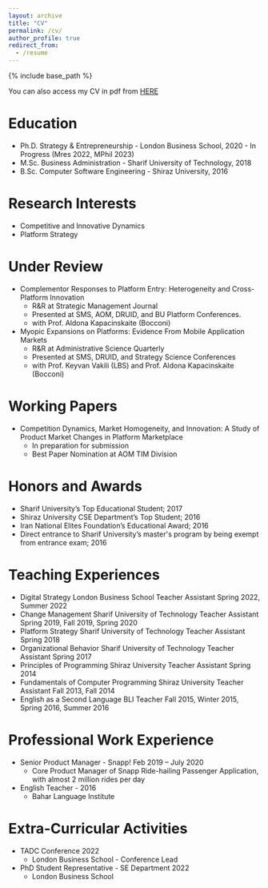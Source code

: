 ```yaml
---
layout: archive
title: "CV"
permalink: /cv/
author_profile: true
redirect_from:
  - /resume
---
```


{% include base_path %}

You can also access my CV in pdf from [HERE](https://amostajabi.github.io/files/resume_march2023.pdf) 

Education
======
* Ph.D. Strategy & Entrepreneurship - London Business School, 2020 - In Progress (Mres 2022, MPhil 2023)
* M.Sc. Business Administration - Sharif University of Technology, 2018
* B.Sc. Computer Software Engineering - Shiraz University, 2016

Research Interests
======
* Competitive and Innovative Dynamics
* Platform Strategy

Under Review
======
* Complementor Responses to Platform Entry: Heterogeneity and Cross-Platform Innovation
  * R&R at Strategic Management Journal
  * Presented at SMS, AOM, DRUID, and BU Platform Conferences.
  * with Prof. Aldona Kapacinskaite (Bocconi)
* Myopic Expansions on Platforms: Evidence From Mobile Application Markets
  * R&R at Administrative Science Quarterly
  * Presented at SMS, DRUID, and Strategy Science Conferences
  * with Prof. Keyvan Vakili (LBS) and Prof. Aldona Kapacinskaite (Bocconi)

Working Papers
======
* Competition Dynamics, Market Homogeneity, and Innovation: A Study of Product Market Changes in Platform Marketplace
  * In preparation for submission
  * Best Paper Nomination at AOM TIM Division

Honors and Awards
======
* Sharif University’s Top Educational Student; 2017
* Shiraz University CSE Department’s Top Student; 2016
* Iran National Elites Foundation’s Educational Award; 2016
* Direct entrance to Sharif University’s master's program by being exempt from entrance exam; 2016

Teaching Experiences
======
* Digital Strategy London Business School Teacher Assistant Spring 2022, Summer 2022
* Change Management Sharif University of Technology Teacher Assistant Spring 2019, Fall 2019, Spring 2020
* Platform Strategy Sharif University of Technology Teacher Assistant Spring 2018
* Organizational Behavior Sharif University of Technology Teacher Assistant Spring 2017
* Principles of Programming Shiraz University Teacher Assistant Spring 2014
* Fundamentals of Computer Programming Shiraz University Teacher Assistant Fall 2013, Fall 2014
* English as a Second Language BLI Teacher Fall 2015, Winter 2015, Spring 2016, Summer 2016

Professional Work Experience
======
* Senior Product Manager - Snapp! Feb 2019 – July 2020
  * Core Product Manager of Snapp Ride-hailing Passenger Application, with almost 2 million rides per day
* English Teacher - 2016
  * Bahar Language Institute

Extra-Curricular Activities
======
* TADC Conference 2022
  * London Business School - Conference Lead
* PhD Student Representative - SE Department 2022
  * London Business School
